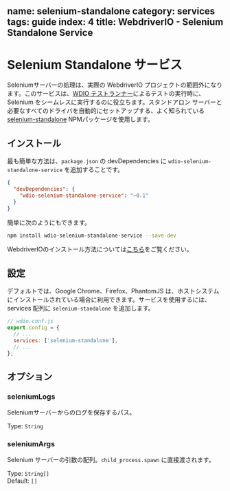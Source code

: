 name: selenium-standalone
category: services
tags: guide
index: 4
title: WebdriverIO - Selenium Standalone Service
---

Selenium Standalone サービス
============================

Seleniumサーバーの処理は、実際の WebdriverIO プロジェクトの範囲外になります。このサービスは、[WDIO テストランナー](http://webdriver.io/guide/testrunner/gettingstarted.html)によるテストの実行時に、Selenium をシームレスに実行するのに役立ちます。スタンドアロン サーバーと必要なすべてのドライバを自動的にセットアップする、よく知られている[selenium-standalone](https://www.npmjs.com/package/selenium-standalone) NPMパッケージを使用します。

## インストール

最も簡単な方法は、`package.json` の devDependencies に `wdio-selenium-standalone-service` を追加することです。

```json
{
  "devDependencies": {
    "wdio-selenium-standalone-service": "~0.1"
  }
}
```

簡単に次のようにもできます。

```bash
npm install wdio-selenium-standalone-service --save-dev
```

WebdriverIOのインストール方法については[こちら](http://webdriver.io/guide/getstarted/install.html)をご覧ください。

## 設定

デフォルトでは、Google Chrome、Firefox、PhantomJS は、ホストシステムにインストールされている場合に利用できます。サービスを使用するには、services 配列に `selenium-standalone` を追加します。

```js
// wdio.conf.js
export.config = {
  // ...
  services: ['selenium-standalone'],
  // ...
};
```

## オプション

### seleniumLogs
Seleniumサーバーからのログを保存するパス。

Type: `String`

### seleniumArgs
Selenium サーバーの引数の配列。`child_process.spawn` に直接渡されます。

Type: `String[]`<br>
Default: `[]`
